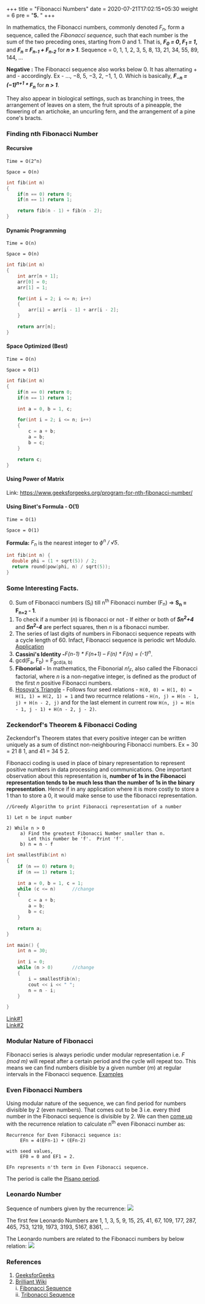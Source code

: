 +++
title = "Fibonacci Numbers"
date =  2020-07-21T17:02:15+05:30
weight = 6
pre = "<b>5.</b> "
+++

In mathematics, the Fibonacci numbers, commonly denoted _F<sub>n</sub>_, form a sequence, called the _Fibonacci sequence_, such that each number is the sum of the two preceding ones, starting from 0 and 1. That is, **_F<sub>0</sub> = 0_, _F<sub>1</sub> = 1_,** and **_F<sub>n</sub> = F<sub>n-1</sub> + F<sub>n-2</sub>_** for **_n > 1_**. Sequence = 0, 1, 1, 2, 3, 5, 8, 13, 21, 34, 55, 89, 144, ...

**Negative :** The Fibonacci sequence also works below 0. It has alternating + and - accordingly. Ex - ..., −8, 5, −3, 2, −1, 1, 0. Which is basically, **_F<sub>−n</sub> = (−1)<sup>n+1</sup> * F<sub>n</sub>_** for **_n > 1_**.

They also appear in biological settings, such as branching in trees, the arrangement of leaves on a stem, the fruit sprouts of a pineapple, the flowering of an artichoke, an uncurling fern, and the arrangement of a pine cone's bracts.

### Finding nth Fibonacci Number

#### Recursive 

`Time = O(2^n)`

`Space = O(n)`

```cpp
int fib(int n)
{
    if(n == 0) return 0;
    if(n == 1) return 1;

    return fib(n - 1) + fib(n - 2);
}
```

#### Dynamic Programming

`Time = O(n)`

`Space = O(n)`

```cpp
int fib(int n)
{
    int arr[n + 1];
    arr[0] = 0;
    arr[1] = 1;

    for(int i = 2; i <= n; i++)
    {
        arr[i] = arr[i - 1] + arr[i - 2];
    }

    return arr[n];
}
```

#### Space Optimized (Best)

`Time = O(n)`

`Space = O(1)`

```cpp
int fib(int n)
{
    if(n == 0) return 0;
    if(n == 1) return 1;

    int a = 0, b = 1, c;

    for(int i = 2; i <= n; i++)
    {
        c = a + b;
        a = b;
        b = c;
    }

    return c;
}
```

#### Using Power of Matrix

Link: https://www.geeksforgeeks.org/program-for-nth-fibonacci-number/

#### Using Binet's Formula - O(1)

`Time = O(1)`

`Space = O(1)`

**Formula:** _F<sub>n</sub>_ is the nearest integer to _ϕ<sup>n</sup> / √5_.

```cpp
int fib(int n) { 
  double phi = (1 + sqrt(5)) / 2; 
  return round(pow(phi, n) / sqrt(5)); 
} 
```

### Some Interesting Facts.
0. Sum of Fibonacci numbers (S<sub>i</sub>) till n<sup>th</sup> Fibonacci number (F<sub>n</sub>) => **S<sub>n</sub> = F<sub>n+2</sub> - 1**.  
1. To check if a number (_n_) is fibonacci or not - If either or both of **_5n<sup>2</sup>+4_** and **_5n<sup>2</sup>-4_** are perfect squares, then _n_ is a fibonacci number.
2. The series of last digits of numbers in Fibonacci sequence repeats with a cycle length of 60. Infact, Fibonacci sequence is periodic wrt Modulo. [Application](https://www.geeksforgeeks.org/efficient-way-check-whether-n-th-fibonacci-number-multiple-10/)
3. **Cassini's Identity -**_F(n-1) \* F(n+1) – F(n) \* F(n) = (-1)<sup>n</sup>_. 
4. gcd(F<sub>a</sub>, F<sub>b</sub>) = F<sub>gcd(a, b)</sub> 
5. **Fibonorial -** In mathematics, the Fibonorial _n!<sub>F</sub>_, also called the Fibonacci factorial, where _n_ is a non-negative integer, is defined as the product of the first _n_ positive Fibonacci numbers.
6. [Hosoya's Triangle](https://www.geeksforgeeks.org/hosoyas-triangle/) - Follows four seed relations - `H(0, 0) = H(1, 0) = H(1, 1) = H(2, 1) = 1` and two recurrnce relations - `H(n, j) = H(n - 1, j) + H(n - 2, j)` and for the last element in current row `H(n, j) = H(n - 1, j - 1) + H(n - 2, j - 2)`.

### Zeckendorf's Theorem & Fibonacci Coding
Zeckendorf's Theorem states that every positive integer can be written uniquely as a sum of distinct non-neighbouring Fibonacci numbers. Ex = 30 = 21 8 1, and  41 = 34 5 2.

Fibonacci coding is used in place of binary representation to represent positive numbers in data processing and communications. One important observation about this representation is, **number of 1s in the Fibonacci representation tends to be much less than the number of 1s in the binary representation**. Hence if in any application where it is more costly to store a 1 than to store a 0, it would make sense to use the fibonacci representation.

```
//Greedy Algorithm to print Fibonacci representation of a number

1) Let n be input number

2) While n > 0
     a) Find the greatest Fibonacci Number smaller than n.
        Let this number be 'f'.  Print 'f'.
     b) n = n - f 
```

```cpp
int smallestFib(int n)
{
	if (n == 0) return 0;
	if (n == 1) return 1;

	int a = 0, b = 1, c = 1;
	while (c <= n)		//change
	{
		c = a + b;
		a = b;
		b = c;
	}

	return a;
}

int main() {
	int n = 30;

	int i = 0;
	while (n > 0)		//change
	{
		i = smallestFib(n);
		cout << i << " ";
		n = n - i;
	}

}

```

[Link#1](https://www.geeksforgeeks.org/zeckendorfs-theorem-non-neighbouring-fibonacci-representation/) <br>
[Link#2](https://www.geeksforgeeks.org/fibonacci-coding/)

### Modular Nature of Fibonacci
Fibonacci series is always periodic under modular representation i.e. _F (mod m)_ will repeat after a certain period and the cycle will repeat too. This means we can find numbers diisible by a given number (_m_) at regular intervals in the Fibonacci sequence. [Examples](https://www.geeksforgeeks.org/nth-multiple-number-fibonacci-series/)

### Even Fibonacci Numbers
Using modular nature of the sequence, we can find period for numbers divisible by 2 (even numbers). That comes out to be 3 i.e. every third number in the Fibonacci sequence is divisible by 2. We can then [come up](https://www.geeksforgeeks.org/nth-even-fibonacci-number/) with the recurrence relation to calculate n<sup>th</sup> even Fibonacci number as:

```
Recurrence for Even Fibonacci sequence is:
     EFn = 4(EFn-1) + (EFn-2)

with seed values,
     EF0 = 0 and EF1 = 2.

EFn represents n'th term in Even Fibonacci sequence.
```

The period is calle the [Pisano period](https://www.geeksforgeeks.org/fibonacci-number-modulo-m-and-pisano-period/).

### Leonardo Number

Sequence of numbers given by the recurrence:
![](https://wikimedia.org/api/rest_v1/media/math/render/svg/1beebdb9513cdfab48e5fa364b1ccd270037d256)

The first few Leonardo Numbers are 1, 1, 3, 5, 9, 15, 25, 41, 67, 109, 177, 287, 465, 753, 1219, 1973, 3193, 5167, 8361, ...

The Leonardo numbers are related to the Fibonacci numbers by below relation:
![](https://wikimedia.org/api/rest_v1/media/math/render/svg/5823964b316f295045ead649e62f7ecde2758bf8)


### References
1. [GeeksforGeeks](https://www.geeksforgeeks.org/mathematical-algorithms/#fibonacci)<br>
2. [Brilliant Wiki](https://brilliant.org/number-theory/) <br>
	i. [Fibonacci Sequence](https://brilliant.org/wiki/fibonacci-series/) <br>
	ii. [Tribonacci Sequence](https://brilliant.org/wiki/tribonacci-sequence/)